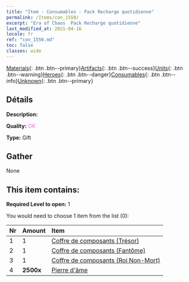 ```yaml
---
title: "Item - Consumables - Pack Recharge quotidienne"
permalink: /Items/con_1550/
excerpt: "Era of Chaos  Pack Recharge quotidienne"
last_modified_at: 2021-04-16
locale: fr
ref: "con_1550.md"
toc: false
classes: wide
---
```

 [Materials](/fr/Items/){: .btn .btn--primary}[Artifacts](/fr/Items/Artifacts/){: .btn .btn--success}[Units](/fr/Items/Units/){: .btn .btn--warning}[Heroes](/fr/Items/Heroes/){: .btn .btn--danger}[Consumables](/fr/Items/Consumables/){: .btn .btn--info}[Unknown](/fr/Items/Unknown/){: .btn .btn--primary}

## Détails
 **Description:** 

 **Quality:** <span style="color: #DA70D6">OK</span>

 **Type:** Gift

## Gather

  None

## This item contains:

 **Required Level to open:** 1

 You would need to choose 1 item from the list (0):

  | Nr | Amount |     Item    |
  |:---|:-------|:------------|
  | 1 | 1 | [Coffre de composants (Trésor)](/fr/Items/con_1383/) |  | 
  | 2 | 1 | [Coffre de composants (Fantôme)](/fr/Items/con_1339/) |  | 
  | 3 | 1 | [Coffre de composants (Roi Non-Mort)](/fr/Items/con_1340/) |  | 
  | 4 |  **2500x** | [Pierre d'âme ](/fr/Items/con_923/) |  | 
